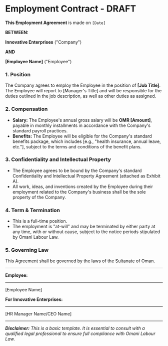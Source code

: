 
# Employment Contract - DRAFT

**This Employment Agreement** is made on `[Date]`

**BETWEEN:**

**Innovative Enterprises** ("Company")

**AND**

**[Employee Name]** ("Employee")

### 1. Position
The Company agrees to employ the Employee in the position of **[Job Title]**. The Employee will report to [Manager's Title] and will be responsible for the duties outlined in the job description, as well as other duties as assigned.

### 2. Compensation
- **Salary:** The Employee's annual gross salary will be **OMR [Amount]**, payable in monthly installments in accordance with the Company's standard payroll practices.
- **Benefits:** The Employee will be eligible for the Company's standard benefits package, which includes [e.g., "health insurance, annual leave, etc."], subject to the terms and conditions of the benefit plans.

### 3. Confidentiality and Intellectual Property
- The Employee agrees to be bound by the Company's standard Confidentiality and Intellectual Property Agreement (attached as Exhibit A).
- All work, ideas, and inventions created by the Employee during their employment related to the Company's business shall be the sole property of the Company.

### 4. Term & Termination
- This is a full-time position.
- The employment is "at-will" and may be terminated by either party at any time, with or without cause, subject to the notice periods stipulated by Omani Labour Law.

### 5. Governing Law
This Agreement shall be governed by the laws of the Sultanate of Oman.

---

**Employee:**
_________________________
[Employee Name]

**For Innovative Enterprises:**
_________________________
[HR Manager Name/CEO Name]

---
***Disclaimer:** This is a basic template. It is essential to consult with a qualified legal professional to ensure full compliance with Omani Labour Law.*

